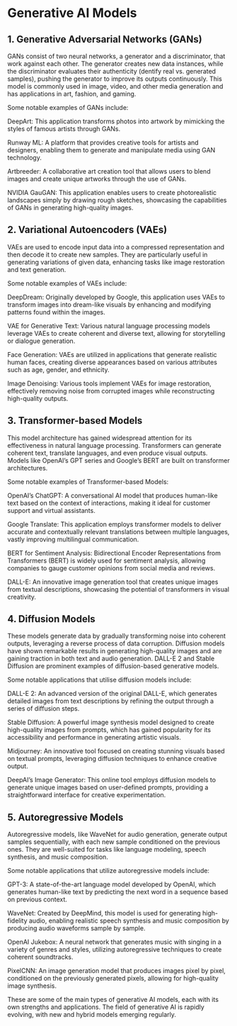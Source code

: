 
# Generative AI Models
## 1. Generative Adversarial Networks (GANs)
GANs consist of two neural networks, a generator and a discriminator, that work against each other. The generator creates new data instances, while the discriminator evaluates their authenticity (dentify real vs. generated samples), pushing the generator to improve its outputs continuously. This model is commonly used in image, video, and other media generation and has applications in art, fashion, and gaming.

Some notable examples of GANs include:

DeepArt: This application transforms photos into artwork by mimicking the styles of famous artists through GANs.

Runway ML: A platform that provides creative tools for artists and designers, enabling them to generate and manipulate media using GAN technology.

Artbreeder: A collaborative art creation tool that allows users to blend images and create unique artworks through the use of GANs.

NVIDIA GauGAN: This application enables users to create photorealistic landscapes simply by drawing rough sketches, showcasing the capabilities of GANs in generating high-quality images.

## 2. Variational Autoencoders (VAEs)
VAEs are used to encode input data into a compressed representation and then decode it to create new samples. They are particularly useful in generating variations of given data, enhancing tasks like image restoration and text generation.

Some notable examples of VAEs include:

DeepDream: Originally developed by Google, this application uses VAEs to transform images into dream-like visuals by enhancing and modifying patterns found within the images.

VAE for Generative Text: Various natural language processing models leverage VAEs to create coherent and diverse text, allowing for storytelling or dialogue generation.

Face Generation: VAEs are utilized in applications that generate realistic human faces, creating diverse appearances based on various attributes such as age, gender, and ethnicity.

Image Denoising: Various tools implement VAEs for image restoration, effectively removing noise from corrupted images while reconstructing high-quality outputs.
## 3. Transformer-based Models
This model architecture has gained widespread attention for its effectiveness in natural language processing. Transformers can generate coherent text, translate languages, and even produce visual outputs. Models like OpenAI’s GPT series and Google’s BERT are built on transformer architectures.

Some notable examples of Transformer-based Models:


OpenAI’s ChatGPT: A conversational AI model that produces human-like text based on the context of interactions, making it ideal for customer support and virtual assistants.

Google Translate: This application employs transformer models to deliver accurate and contextually relevant translations between multiple languages, vastly improving multilingual communication.

BERT for Sentiment Analysis: Bidirectional Encoder Representations from Transformers (BERT) is widely used for sentiment analysis, allowing companies to gauge customer opinions from social media and reviews.

DALL-E: An innovative image generation tool that creates unique images from textual descriptions, showcasing the potential of transformers in visual creativity.

## 4. Diffusion Models
These models generate data by gradually transforming noise into coherent outputs, leveraging a reverse process of data corruption. Diffusion models have shown remarkable results in generating high-quality images and are gaining traction in both text and audio generation. DALL-E 2 and Stable Diffusion are prominent examples of diffusion-based generative models.

Some notable applications that utilise diffusion models include:

DALL-E 2: An advanced version of the original DALL-E, which generates detailed images from text descriptions by refining the output through a series of diffusion steps.

Stable Diffusion: A powerful image synthesis model designed to create high-quality images from prompts, which has gained popularity for its accessibility and performance in generating artistic visuals.

Midjourney: An innovative tool focused on creating stunning visuals based on textual prompts, leveraging diffusion techniques to enhance creative output.

DeepAI’s Image Generator: This online tool employs diffusion models to generate unique images based on user-defined prompts, providing a straightforward interface for creative experimentation.

## 5. Autoregressive Models
Autoregressive models, like WaveNet for audio generation, generate output samples sequentially, with each new sample conditioned on the previous ones. They are well-suited for tasks like language modeling, speech synthesis, and music composition.

Some notable applications that utilize autoregressive models include:

GPT-3: A state-of-the-art language model developed by OpenAI, which generates human-like text by predicting the next word in a sequence based on previous context.

WaveNet: Created by DeepMind, this model is used for generating high-fidelity audio, enabling realistic speech synthesis and music composition by producing audio waveforms sample by sample.

OpenAI Jukebox: A neural network that generates music with singing in a variety of genres and styles, utilizing autoregressive techniques to create coherent soundtracks.

PixelCNN: An image generation model that produces images pixel by pixel, conditioned on the previously generated pixels, allowing for high-quality image synthesis.

These are some of the main types of generative AI models, each with its own strengths and applications. The field of generative AI is rapidly evolving, with new and hybrid models emerging regularly.
